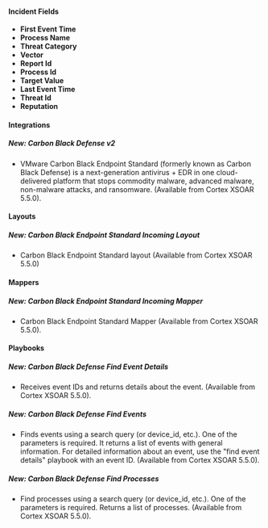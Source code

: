 
#### Incident Fields
- **First Event Time**
- **Process Name**
- **Threat Category**
- **Vector**
- **Report Id**
- **Process Id**
- **Target Value**
- **Last Event Time**
- **Threat Id**
- **Reputation**

#### Integrations
##### New: Carbon Black Defense v2
- VMware Carbon Black Endpoint Standard (formerly known as Carbon Black Defense) is a next-generation antivirus + EDR in one cloud-delivered platform that stops commodity malware, advanced malware, non-malware attacks, and ransomware. (Available from Cortex XSOAR 5.5.0).

#### Layouts
##### New: Carbon Black Endpoint Standard Incoming Layout
- Carbon Black Endpoint Standard layout  (Available from Cortex XSOAR 5.5.0)

#### Mappers
##### New: Carbon Black Endpoint Standard Incoming Mapper
- Carbon Black Endpoint Standard Mapper (Available from Cortex XSOAR 5.5.0).

#### Playbooks
##### New: Carbon Black Defense Find Event Details
- Receives event IDs and returns details about the event. (Available from Cortex XSOAR 5.5.0).
##### New: Carbon Black Defense Find Events
- Finds events using a search query (or device_id, etc.). One of the parameters is required. It returns a list of events with general information. For detailed information about an event, use the "find event details" playbook with an event ID. (Available from Cortex XSOAR 5.5.0).
##### New: Carbon Black Defense Find Processes
- Find processes using a search query (or device_id, etc.). One of the parameters is required. Returns a list of processes. (Available from Cortex XSOAR 5.5.0).
